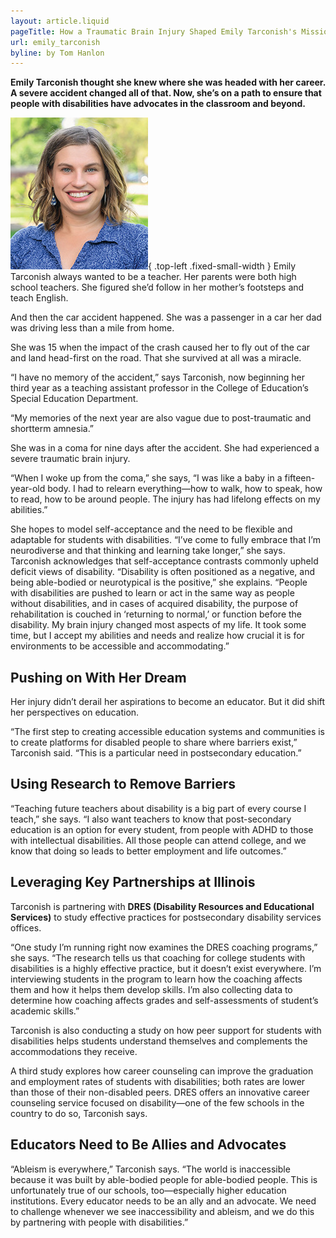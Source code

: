 ```yaml
---
layout: article.liquid
pageTitle: How a Traumatic Brain Injury Shaped Emily Tarconish's Mission for Disability Advocacy
url: emily_tarconish
byline: by Tom Hanlon
---
```

**Emily Tarconish thought she knew where she was headed with her career. A severe accident changed all of that. Now, she’s on a path to ensure that people with disabilities have advocates in the classroom and beyond.**

![Emily Tarconish](/img/24/emily.jpg){ .top-left .fixed-small-width } Emily Tarconish always wanted to be a teacher. Her parents were both high school teachers. She figured she’d follow in her mother’s footsteps and teach English.

And then the car accident happened. She was a passenger in a car her dad was driving less than a mile from home.

She was 15 when the impact of the crash caused her to fly out of the car and land head-first on the road. That she survived at all was a miracle.

“I have no memory of the accident,” says Tarconish, now beginning her third year as a teaching assistant professor in the College of Education’s Special Education Department.

“My memories of the next year are also vague due to post-traumatic and shortterm amnesia.”

She was in a coma for nine days after the accident. She had experienced a severe traumatic brain injury.

“When I woke up from the coma,” she says, “I was like a baby in a fifteen-year-old body. I had to relearn everything—how to walk, how to speak, how to read, how to be around people. The injury has had lifelong effects on my abilities.”

She hopes to model self-acceptance and the need to be flexible and adaptable for students with disabilities. “I’ve come to fully embrace that I’m neurodiverse and that thinking and learning take longer,” she says. Tarconish acknowledges that self-acceptance contrasts commonly upheld deficit views of disability. “Disability is often positioned as a negative, and being able-bodied or neurotypical is the positive,” she explains. “People with disabilities are pushed to learn or act in the same way as people without disabilities, and in cases of acquired disability, the purpose of rehabilitation is couched in ‘returning to normal,’ or function before the disability. My brain injury changed most aspects of my life. It took some time, but I accept my abilities and needs and realize how crucial it is for environments to be accessible and accommodating.”

## Pushing on With Her Dream

Her injury didn’t derail her aspirations to become an educator. But it did shift her perspectives on education.

“The first step to creating accessible education systems and communities is to create platforms for disabled people to share where barriers exist,” Tarconish said. “This is a particular need in postsecondary education.”

## Using Research to Remove Barriers

“Teaching future teachers about disability is a big part of every course I teach,” she says. “I also want teachers to know that post-secondary education is an option for every student, from people with ADHD to those with intellectual disabilities. All those people can attend college, and we know that doing so leads to better employment and life outcomes.”

## Leveraging Key Partnerships at Illinois

Tarconish is partnering with **DRES (Disability Resources and Educational Services)** to study effective practices for postsecondary disability services offices.

“One study I’m running right now examines the DRES coaching programs,” she says. “The research tells us that coaching for college students with disabilities is a highly effective practice, but it doesn’t exist everywhere. I’m interviewing students in the program to learn how the coaching affects them and how it helps them develop skills. I’m also collecting data to determine how coaching affects grades and self-assessments of student’s academic skills.”

Tarconish is also conducting a study on how peer support for students with disabilities helps students understand themselves and complements the accommodations they receive.

A third study explores how career counseling can improve the graduation and employment rates of students with disabilities; both rates are lower than those of their non-disabled peers. DRES offers an innovative career counseling service focused on disability—one of the few schools in the country to do so, Tarconish says.

## Educators Need to Be Allies and Advocates

“Ableism is everywhere,” Tarconish says. “The world is inaccessible because it was built by able-bodied people for able-bodied people. This is unfortunately true of our schools, too—especially higher education institutions. Every educator needs to be an ally and an advocate. We need to challenge whenever we see inaccessibility and ableism, and we do this by partnering with people with disabilities.”